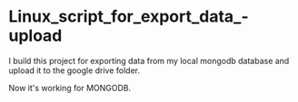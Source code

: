 # Linux_script_for_export_data_-upload
I build this project for exporting data from my local mongodb database and upload it to the google drive folder.

Now it's working for MONGODB.
